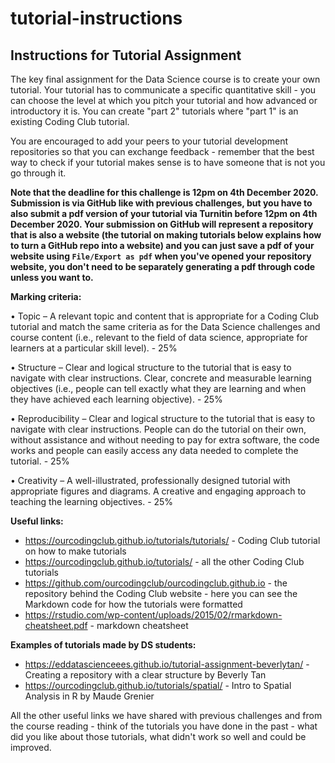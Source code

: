 # tutorial-instructions
## Instructions for Tutorial Assignment

The key final assignment for the Data Science course is to create your own tutorial. Your tutorial has to communicate a specific quantitative skill - you can choose the level at which you pitch your tutorial and how advanced or introductory it is. You can create "part 2" tutorials where "part 1" is an existing Coding Club tutorial.

You are encouraged to add your peers to your tutorial development repositories so that you can exchange feedback - remember that the best way to check if your tutorial makes sense is to have someone that is not you go through it.

__Note that the deadline for this challenge is 12pm on 4th December 2020. Submission is via GitHub like with previous challenges, but you have to also submit a pdf version of your tutorial via Turnitin before 12pm on 4th December 2020. Your submission on GitHub will represent a repository that is also a website (the tutorial on making tutorials below explains how to turn a GitHub repo into a website) and you can just save a pdf of your website using `File/Export as pdf` when you've opened your repository website, you don't need to be separately generating a pdf through code unless you want to.__

__Marking criteria:__

•	Topic – A relevant topic and content that is appropriate for a Coding Club tutorial and match the same criteria as for the Data Science challenges and course content (i.e., relevant to the field of data science, appropriate for learners at a particular skill level). - 25%

•	Structure – Clear and logical structure to the tutorial that is easy to navigate with clear instructions. Clear, concrete and measurable learning objectives (i.e., people can tell exactly what they are learning and when they have achieved each learning objective). - 25%

•	Reproducibility – Clear and logical structure to the tutorial that is easy to navigate with clear instructions. People can do the tutorial on their own, without assistance and without needing to pay for extra software, the code works and people can easily access any data needed to complete the tutorial. - 25%

•	Creativity – A well-illustrated, professionally designed tutorial with appropriate figures and diagrams. A creative and engaging approach to teaching the learning objectives. - 25%

__Useful links:__
- https://ourcodingclub.github.io/tutorials/tutorials/ - Coding Club tutorial on how to make tutorials
- https://ourcodingclub.github.io/tutorials/ - all the other Coding Club tutorials
- https://github.com/ourcodingclub/ourcodingclub.github.io - the repository behind the Coding Club website - here you can see the Markdown code for how the tutorials were formatted
- https://rstudio.com/wp-content/uploads/2015/02/rmarkdown-cheatsheet.pdf - markdown cheatsheet

__Examples of tutorials made by DS students:__
- https://eddatascienceees.github.io/tutorial-assignment-beverlytan/ - Creating a repository with a clear structure by Beverly Tan
- https://ourcodingclub.github.io/tutorials/spatial/ - Intro to Spatial Analysis in R by Maude Grenier

All the other useful links we have shared with previous challenges and from the course reading - think of the tutorials you have done in the past - what did you like about those tutorials, what didn't work so well and could be improved.
